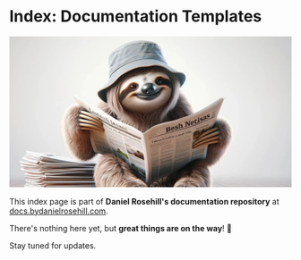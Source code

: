 # Index: Documentation Templates 

 ![alt text](images/sloth-reading-newspaper.webp)

This index page is part of **Daniel Rosehill's documentation repository** at [docs.bydanielrosehill.com](https://docs.bydanielrosehill.com).

There's nothing here yet, but **great things are on the way**! 🚀 

Stay tuned for updates.
 